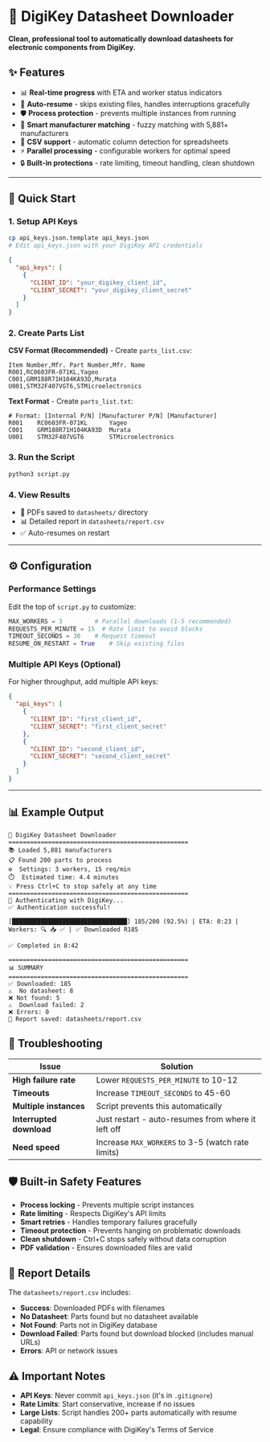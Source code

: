 # 🚀 DigiKey Datasheet Downloader

**Clean, professional tool to automatically download datasheets for electronic components from DigiKey.**

## ✨ Features

- 📊 **Real-time progress** with ETA and worker status indicators
- 🔄 **Auto-resume** - skips existing files, handles interruptions gracefully
- 🛡️ **Process protection** - prevents multiple instances from running
- 🎯 **Smart manufacturer matching** - fuzzy matching with 5,881+ manufacturers
- 📄 **CSV support** - automatic column detection for spreadsheets
- ⚡ **Parallel processing** - configurable workers for optimal speed
- 🔒 **Built-in protections** - rate limiting, timeout handling, clean shutdown

---

## 🚀 Quick Start

### 1. Setup API Keys
```bash
cp api_keys.json.template api_keys.json
# Edit api_keys.json with your DigiKey API credentials
```

```json
{
  "api_keys": [
    {
      "CLIENT_ID": "your_digikey_client_id",
      "CLIENT_SECRET": "your_digikey_client_secret"
    }
  ]
}
```

### 2. Create Parts List

**CSV Format (Recommended)** - Create `parts_list.csv`:
```csv
Item Number,Mfr. Part Number,Mfr. Name
R001,RC0603FR-071KL,Yageo
C001,GRM188R71H104KA93D,Murata
U001,STM32F407VGT6,STMicroelectronics
```

**Text Format** - Create `parts_list.txt`:
```
# Format: [Internal P/N] [Manufacturer P/N] [Manufacturer]
R001    RC0603FR-071KL      Yageo
C001    GRM188R71H104KA93D  Murata
U001    STM32F407VGT6       STMicroelectronics
```

### 3. Run the Script
```bash
python3 script.py
```

### 4. View Results
- 📁 PDFs saved to `datasheets/` directory
- 📊 Detailed report in `datasheets/report.csv`
- ✅ Auto-resumes on restart

---

## ⚙️ Configuration

### Performance Settings
Edit the top of `script.py` to customize:

```python
MAX_WORKERS = 3         # Parallel downloads (1-5 recommended)
REQUESTS_PER_MINUTE = 15  # Rate limit to avoid blocks
TIMEOUT_SECONDS = 30    # Request timeout
RESUME_ON_RESTART = True    # Skip existing files
```

### Multiple API Keys (Optional)
For higher throughput, add multiple API keys:

```json
{
  "api_keys": [
    {
      "CLIENT_ID": "first_client_id",
      "CLIENT_SECRET": "first_client_secret"
    },
    {
      "CLIENT_ID": "second_client_id", 
      "CLIENT_SECRET": "second_client_secret"
    }
  ]
}
```

---

## 📊 Example Output

```
🚀 DigiKey Datasheet Downloader
==================================================
📚 Loaded 5,881 manufacturers
📋 Found 200 parts to process
⚙️  Settings: 3 workers, 15 req/min
⏱️  Estimated time: 4.4 minutes
💡 Press Ctrl+C to stop safely at any time
==================================================
🔐 Authenticating with DigiKey...
✅ Authentication successful!

[████████████████████████████████] 185/200 (92.5%) | ETA: 0:23 | Workers: 🔍 📥 ✅ | ✅ Downloaded R185

✅ Completed in 8:42

==================================================
📊 SUMMARY
==================================================
✅ Downloaded: 185
⚠️  No datasheet: 8
❌ Not found: 5  
⚠️  Download failed: 2
❌ Errors: 0
📄 Report saved: datasheets/report.csv
```

## 🔧 Troubleshooting

| Issue | Solution |
|-------|----------|
| **High failure rate** | Lower `REQUESTS_PER_MINUTE` to 10-12 |
| **Timeouts** | Increase `TIMEOUT_SECONDS` to 45-60 |
| **Multiple instances** | Script prevents this automatically |
| **Interrupted download** | Just restart - auto-resumes from where it left off |
| **Need speed** | Increase `MAX_WORKERS` to 3-5 (watch rate limits) |

## 🛡️ Built-in Safety Features

- **Process locking** - Prevents multiple script instances
- **Rate limiting** - Respects DigiKey's API limits  
- **Smart retries** - Handles temporary failures gracefully
- **Timeout protection** - Prevents hanging on problematic downloads
- **Clean shutdown** - Ctrl+C stops safely without data corruption
- **PDF validation** - Ensures downloaded files are valid

## 📄 Report Details

The `datasheets/report.csv` includes:
- **Success**: Downloaded PDFs with filenames
- **No Datasheet**: Parts found but no datasheet available
- **Not Found**: Parts not in DigiKey database
- **Download Failed**: Parts found but download blocked (includes manual URLs)
- **Errors**: API or network issues

## ⚠️ Important Notes

- **API Keys**: Never commit `api_keys.json` (it's in `.gitignore`)
- **Rate Limits**: Start conservative, increase if no issues
- **Large Lists**: Script handles 200+ parts automatically with resume capability
- **Legal**: Ensure compliance with DigiKey's Terms of Service
